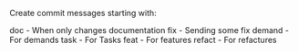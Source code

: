 Create commit messages starting with:

doc - When only changes documentation
fix - Sending some fix
demand - For demands 
task - For Tasks
feat - For features
refact - For refactures

